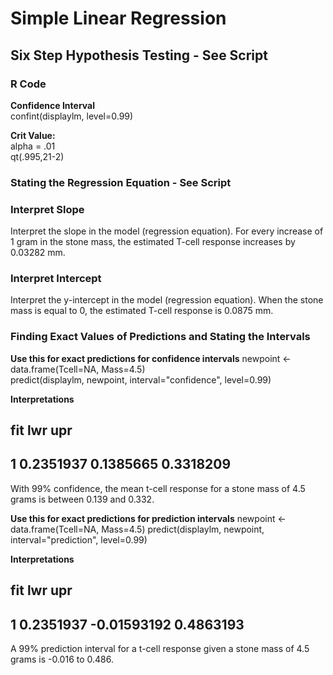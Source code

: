 # Simple Linear Regression

## Six Step Hypothesis Testing - See Script

### R Code

**Confidence Interval**  
confint(displaylm, level=0.99)

**Crit Value:**    
alpha = .01  
qt(.995,21-2)

### Stating the Regression Equation - See Script

### Interpret Slope
Interpret the slope in the model (regression equation).
For every increase of 1 gram in the stone mass, the estimated T-cell response increases by 0.03282 mm.

### Interpret Intercept
Interpret the y-intercept in the model (regression equation).
When the stone mass is equal to 0, the estimated T-cell response is 0.0875 mm.


### Finding Exact Values of Predictions and Stating the Intervals
**Use this for exact predictions for confidence intervals**
newpoint <- data.frame(Tcell=NA, Mass=4.5)  
predict(displaylm, newpoint, interval="confidence", level=0.99)  

**Interpretations** 
##         fit       lwr       upr
## 1 0.2351937 0.1385665 0.3318209
With 99% confidence, the mean t-cell response for a stone mass of 4.5 grams is between 0.139 and 0.332.

**Use this for exact predictions for prediction intervals**
newpoint <- data.frame(Tcell=NA, Mass=4.5)
predict(displaylm, newpoint, interval="prediction", level=0.99)

**Interpretations** 
##         fit         lwr       upr
## 1 0.2351937 -0.01593192 0.4863193
A 99% prediction interval for a t-cell response given a stone mass of 4.5 grams is -0.016 to 0.486.
